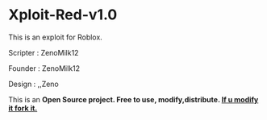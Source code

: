 # Xploit-Red-v1.0
This is an exploit for Roblox.

Scripter : ZenoMilk12

Founder : ZenoMilk12

Design : ,,Zeno



This is an <b>Open Source project<b>.
 Free to use, modify,distribute.
  <u>If u modify it fork it.<u>
